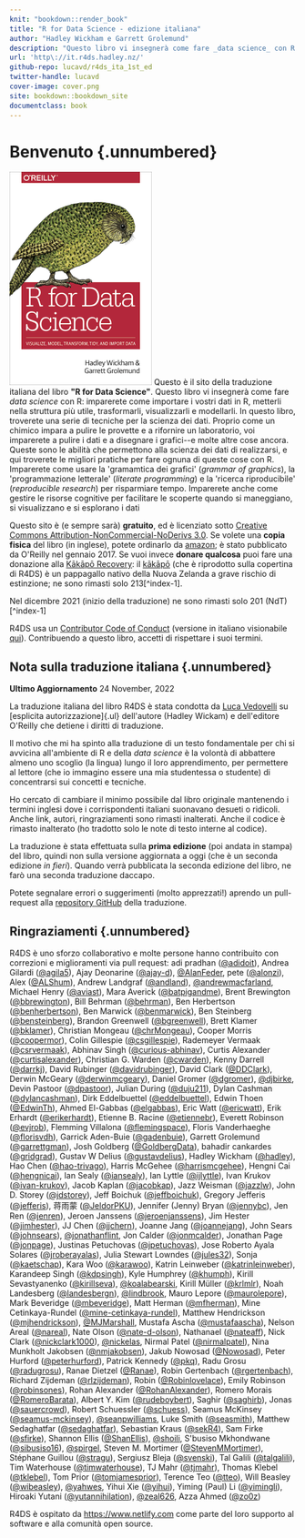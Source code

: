```yaml
---
knit: "bookdown::render_book"
title: "R for Data Science - edizione italiana"
author: "Hadley Wickham e Garrett Grolemund"
description: "Questo libro vi insegnerà come fare _data science_ con R: imparerete come importare i vostri dati in R, metterli nella struttura più utile, trasformarli, visualizzarli e modellarli. In questo libro, troverete una serie di tecniche per la scienza dei dati. Proprio come un chimico impara a pulire le provette e a rifornire un laboratorio, voi imparerete a pulire i dati e a disegnare i grafici--e molte altre cose ancora. Queste sono le abilità che permettono alla scienza dei dati di realizzarsi, e qui troverete le migliori pratiche per fare ognuna di queste cose con R. Imparerete come usare la 'gramamtica dei grafici' (_grammar of graphics_), la 'programmazione letterale' (_literate programming_) e la 'ricerca riproducibile' (_reproducible research_) per risparmiare tempo. Imparerete anche come gestire le risorse cognitive per facilitare le scoperte quando si maneggiano, si visualizzano e si esplorano i dati"
url: 'http\://it.r4ds.hadley.nz/'
github-repo: lucavd/r4ds_ita_1st_ed
twitter-handle: lucavd
cover-image: cover.png
site: bookdown::bookdown_site
documentclass: book
---
```


# Benvenuto {.unnumbered}

<a href="http://amzn.to/2aHLAQ1"><img src="cover.png" alt="Buy from amazon" class="cover" width="250" height="375"/></a> Questo è il sito della traduzione italiana del libro **"R for Data Science"**. Questo libro vi insegnerà come fare _data science_ con R: imparerete come importare i vostri dati in R, metterli nella struttura più utile, trasformarli, visualizzarli e modellarli. In questo libro, troverete una serie di tecniche per la scienza dei dati. Proprio come un chimico impara a pulire le provette e a rifornire un laboratorio, voi imparerete a pulire i dati e a disegnare i grafici--e molte altre cose ancora. Queste sono le abilità che permettono alla scienza dei dati di realizzarsi, e qui troverete le migliori pratiche per fare ognuna di queste cose con R. Imparerete come usare la 'gramamtica dei grafici' (_grammar of graphics_), la 'programmazione letterale' (_literate programming_) e la 'ricerca riproducibile' (_reproducible research_) per risparmiare tempo. Imparerete anche come gestire le risorse cognitive per facilitare le scoperte quando si maneggiano, si visualizzano e si esplorano i dati

Questo sito è (e sempre sarà) **gratuito**, ed è licenziato sotto [Creative Commons Attribution-NonCommercial-NoDerivs 3.0](http://creativecommons.org/licenses/by-nc-nd/3.0/us/). Se volete una **copia fisica** del libro (in inglese), potete ordinarlo da [amazon](http://amzn.to/2aHLAQ1); è stato pubblicato da O'Reilly nel gennaio 2017. Se vuoi invece **donare qualcosa** puoi fare una donazione alla [Kākāpō Recovery](https://www.doc.govt.nz/kakapo-donate): il [kākāpō](https://www.youtube.com/watch?v=9T1vfsHYiKY) (che è riprodotto sulla copertina di R4DS) è un pappagallo nativo della Nuova Zelanda a grave rischio di estinzione; ne sono rimasti solo 213[^index-1].

Nel dicembre 2021 (inizio della traduzione) ne sono rimasti solo 201 (NdT)[^index-1] 

R4DS usa un [Contributor Code of Conduct](https://contributor-covenant.org/version/2/0/CODE_OF_CONDUCT.html) (versione in italiano visionabile [qui](https://www.contributor-covenant.org/it/version/2/0/code_of_conduct/)). Contribuendo a questo libro, accetti di rispettare i suoi termini.

## Nota sulla traduzione italiana {.unnumbered}


**Ultimo Aggiornamento** 24 November, 2022

La traduzione italiana del libro R4DS è stata condotta da [Luca Vedovelli](https://lucavd.netlify.app/) su [esplicita autorizzazione]{.ul} dell'autore (Hadley Wickam) e dell'editore O'Reilly che detiene i diritti di traduzione.

Il motivo che mi ha spinto alla traduzione di un testo fondamentale per chi si avvicina all'ambiente di R e della _data science_ è la volontà di abbattere almeno uno scoglio (la lingua) lungo il loro apprendimento, per permettere al lettore (che io immagino essere una mia studentessa o studente) di concentrarsi sui concetti e tecniche.

Ho cercato di cambiare il minimo possibile dal libro originale mantenendo i termini inglesi dove i corrispondenti italiani suonavano desueti o ridicoli. Anche link, autori, ringraziamenti sono rimasti inalterati. Anche il codice è rimasto inalterato (ho tradotto solo le note di testo interne al codice).

La traduzione è stata effettuata sulla **prima edizione** (poi andata in stampa) del libro, quindi non sulla versione aggiornata a oggi (che è un seconda edizione *in fieri*). Quando verrà pubblicata la seconda edizione del libro, ne farò una seconda traduzione daccapo.

Potete segnalare errori o suggerimenti (molto apprezzati!) aprendo un pull-request alla [repository GitHub](https://github.com/lucavd/r4ds_ita_1st_ed) della traduzione.

## Ringraziamenti {.unnumbered}

R4DS è uno sforzo collaborativo e molte persone hanno contribuito con correzioni e miglioramenti via pull request: adi pradhan ([\@adidoit](https://github.com/adidoit)), Andrea Gilardi ([\@agila5](https://github.com/agila5)), Ajay Deonarine ([\@ajay-d](https://github.com/ajay-d)), [\@AlanFeder](https://github.com/AlanFeder), pete ([\@alonzi](https://github.com/alonzi)), Alex ([\@ALShum](https://github.com/ALShum)), Andrew Landgraf ([\@andland](https://github.com/andland)), [\@andrewmacfarland](https://github.com/andrewmacfarland), Michael Henry ([\@aviast](https://github.com/aviast)), Mara Averick ([\@batpigandme](https://github.com/batpigandme)), Brent Brewington ([\@bbrewington](https://github.com/bbrewington)), Bill Behrman ([\@behrman](https://github.com/behrman)), Ben Herbertson ([\@benherbertson](https://github.com/benherbertson)), Ben Marwick ([\@benmarwick](https://github.com/benmarwick)), Ben Steinberg ([\@bensteinberg](https://github.com/bensteinberg)), Brandon Greenwell ([\@bgreenwell](https://github.com/bgreenwell)), Brett Klamer ([\@bklamer](https://github.com/bklamer)), Christian Mongeau ([\@chrMongeau](https://github.com/chrMongeau)), Cooper Morris ([\@coopermor](https://github.com/coopermor)), Colin Gillespie ([\@csgillespie](https://github.com/csgillespie)), Rademeyer Vermaak ([\@csrvermaak](https://github.com/csrvermaak)), Abhinav Singh ([\@curious-abhinav](https://github.com/curious-abhinav)), Curtis Alexander ([\@curtisalexander](https://github.com/curtisalexander)), Christian G. Warden ([\@cwarden](https://github.com/cwarden)), Kenny Darrell ([\@darrkj](https://github.com/darrkj)), David Rubinger ([\@davidrubinger](https://github.com/davidrubinger)), David Clark ([\@DDClark](https://github.com/DDClark)), Derwin McGeary ([\@derwinmcgeary](https://github.com/derwinmcgeary)), Daniel Gromer ([\@dgromer](https://github.com/dgromer)), [\@djbirke](https://github.com/djbirke), Devin Pastoor ([\@dpastoor](https://github.com/dpastoor)), Julian During ([\@duju211](https://github.com/duju211)), Dylan Cashman ([\@dylancashman](https://github.com/dylancashman)), Dirk Eddelbuettel ([\@eddelbuettel](https://github.com/eddelbuettel)), Edwin Thoen ([\@EdwinTh](https://github.com/EdwinTh)), Ahmed El-Gabbas ([\@elgabbas](https://github.com/elgabbas)), Eric Watt ([\@ericwatt](https://github.com/ericwatt)), Erik Erhardt ([\@erikerhardt](https://github.com/erikerhardt)), Etienne B. Racine ([\@etiennebr](https://github.com/etiennebr)), Everett Robinson ([\@evjrob](https://github.com/evjrob)), Flemming Villalona ([\@flemingspace](https://github.com/flemingspace)), Floris Vanderhaeghe ([\@florisvdh](https://github.com/florisvdh)), Garrick Aden-Buie ([\@gadenbuie](https://github.com/gadenbuie)), Garrett Grolemund ([\@garrettgman](https://github.com/garrettgman)), Josh Goldberg ([\@GoldbergData](https://github.com/GoldbergData)), bahadir cankardes ([\@gridgrad](https://github.com/gridgrad)), Gustav W Delius ([\@gustavdelius](https://github.com/gustavdelius)), Hadley Wickham ([\@hadley](https://github.com/hadley)), Hao Chen ([\@hao-trivago](https://github.com/hao-trivago)), Harris McGehee ([\@harrismcgehee](https://github.com/harrismcgehee)), Hengni Cai ([\@hengnicai](https://github.com/hengnicai)), Ian Sealy ([\@iansealy](https://github.com/iansealy)), Ian Lyttle ([\@ijlyttle](https://github.com/ijlyttle)), Ivan Krukov ([\@ivan-krukov](https://github.com/ivan-krukov)), Jacob Kaplan ([\@jacobkap](https://github.com/jacobkap)), Jazz Weisman ([\@jazzlw](https://github.com/jazzlw)), John D. Storey ([\@jdstorey](https://github.com/jdstorey)), Jeff Boichuk ([\@jeffboichuk](https://github.com/jeffboichuk)), Gregory Jefferis ([\@jefferis](https://github.com/jefferis)), 蒋雨蒙 ([\@JeldorPKU](https://github.com/JeldorPKU)), Jennifer (Jenny) Bryan ([\@jennybc](https://github.com/jennybc)), Jen Ren ([\@jenren](https://github.com/jenren)), Jeroen Janssens ([\@jeroenjanssens](https://github.com/jeroenjanssens)), Jim Hester ([\@jimhester](https://github.com/jimhester)), JJ Chen ([\@jjchern](https://github.com/jjchern)), Joanne Jang ([\@joannejang](https://github.com/joannejang)), John Sears ([\@johnsears](https://github.com/johnsears)), [\@jonathanflint](https://github.com/jonathanflint), Jon Calder ([\@jonmcalder](https://github.com/jonmcalder)), Jonathan Page ([\@jonpage](https://github.com/jonpage)), Justinas Petuchovas ([\@jpetuchovas](https://github.com/jpetuchovas)), Jose Roberto Ayala Solares ([\@jroberayalas](https://github.com/jroberayalas)), Julia Stewart Lowndes ([\@jules32](https://github.com/jules32)), Sonja ([\@kaetschap](https://github.com/kaetschap)), Kara Woo ([\@karawoo](https://github.com/karawoo)), Katrin Leinweber ([\@katrinleinweber](https://github.com/katrinleinweber)), Karandeep Singh ([\@kdpsingh](https://github.com/kdpsingh)), Kyle Humphrey ([\@khumph](https://github.com/khumph)), Kirill Sevastyanenko ([\@kirillseva](https://github.com/kirillseva)), [\@koalabearski](https://github.com/koalabearski), Kirill Müller ([\@krlmlr](https://github.com/krlmlr)), Noah Landesberg ([\@landesbergn](https://github.com/landesbergn)), [\@lindbrook](https://github.com/lindbrook), Mauro Lepore ([\@maurolepore](https://github.com/maurolepore)), Mark Beveridge ([\@mbeveridge](https://github.com/mbeveridge)), Matt Herman ([\@mfherman](https://github.com/mfherman)), Mine Cetinkaya-Rundel ([\@mine-cetinkaya-rundel](https://github.com/mine-cetinkaya-rundel)), Matthew Hendrickson ([\@mjhendrickson](https://github.com/mjhendrickson)), [\@MJMarshall](https://github.com/MJMarshall), Mustafa Ascha ([\@mustafaascha](https://github.com/mustafaascha)), Nelson Areal ([\@nareal](https://github.com/nareal)), Nate Olson ([\@nate-d-olson](https://github.com/nate-d-olson)), Nathanael ([\@nateaff](https://github.com/nateaff)), Nick Clark ([\@nickclark1000](https://github.com/nickclark1000)), [\@nickelas](https://github.com/nickelas), Nirmal Patel ([\@nirmalpatel](https://github.com/nirmalpatel)), Nina Munkholt Jakobsen ([\@nmjakobsen](https://github.com/nmjakobsen)), Jakub Nowosad ([\@Nowosad](https://github.com/Nowosad)), Peter Hurford ([\@peterhurford](https://github.com/peterhurford)), Patrick Kennedy ([\@pkq](https://github.com/pkq)), Radu Grosu ([\@radugrosu](https://github.com/radugrosu)), Ranae Dietzel ([\@Ranae](https://github.com/Ranae)), Robin Gertenbach ([\@rgertenbach](https://github.com/rgertenbach)), Richard Zijdeman ([\@rlzijdeman](https://github.com/rlzijdeman)), Robin ([\@Robinlovelace](https://github.com/Robinlovelace)), Emily Robinson ([\@robinsones](https://github.com/robinsones)), Rohan Alexander ([\@RohanAlexander](https://github.com/RohanAlexander)), Romero Morais ([\@RomeroBarata](https://github.com/RomeroBarata)), Albert Y. Kim ([\@rudeboybert](https://github.com/rudeboybert)), Saghir ([\@saghirb](https://github.com/saghirb)), Jonas ([\@sauercrowd](https://github.com/sauercrowd)), Robert Schuessler ([\@schuess](https://github.com/schuess)), Seamus McKinsey ([\@seamus-mckinsey](https://github.com/seamus-mckinsey)), [\@seanpwilliams](https://github.com/seanpwilliams), Luke Smith ([\@seasmith](https://github.com/seasmith)), Matthew Sedaghatfar ([\@sedaghatfar](https://github.com/sedaghatfar)), Sebastian Kraus ([\@sekR4](https://github.com/sekR4)), Sam Firke ([\@sfirke](https://github.com/sfirke)), Shannon Ellis ([\@ShanEllis](https://github.com/ShanEllis)), [\@shoili](https://github.com/shoili), S'busiso Mkhondwane ([\@sibusiso16](https://github.com/sibusiso16)), [\@spirgel](https://github.com/spirgel), Steven M. Mortimer ([\@StevenMMortimer](https://github.com/StevenMMortimer)), Stéphane Guillou ([\@stragu](https://github.com/stragu)), Sergiusz Bleja ([\@svenski](https://github.com/svenski)), Tal Galili ([\@talgalili](https://github.com/talgalili)), Tim Waterhouse ([\@timwaterhouse](https://github.com/timwaterhouse)), TJ Mahr ([\@tjmahr](https://github.com/tjmahr)), Thomas Klebel ([\@tklebel](https://github.com/tklebel)), Tom Prior ([\@tomjamesprior](https://github.com/tomjamesprior)), Terence Teo ([\@tteo](https://github.com/tteo)), Will Beasley ([\@wibeasley](https://github.com/wibeasley)), [\@yahwes](https://github.com/yahwes), Yihui Xie ([\@yihui](https://github.com/yihui)), Yiming (Paul) Li ([\@yimingli](https://github.com/yimingli)), Hiroaki Yutani ([\@yutannihilation](https://github.com/yutannihilation)), [\@zeal626](https://github.com/zeal626), Azza Ahmed ([\@zo0z](https://github.com/zo0z))

R4DS è ospitato da <https://www.netlify.com> come parte del loro supporto al software e alla comunità open source.
